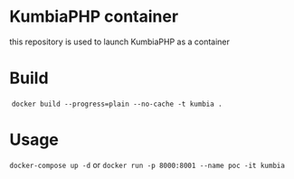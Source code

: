 # KumbiaPHP container

this repository is used to launch KumbiaPHP as a container 

# Build 

 `docker build --progress=plain --no-cache -t kumbia .`

# Usage


`docker-compose up -d` or `docker run -p 8000:8001 --name poc -it kumbia`
